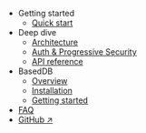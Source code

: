 - Getting started
  - [Quick start](/quick-start)
- Deep dive
  - [Architecture](/architecture)
  - [Auth & Progressive Security](/auth-security)
  - [API reference](db/api.md)
- BasedDB
  - [Overview](/db/)
  - [Installation](/db/install)
  - [Getting started](/db/getting-started)
- [FAQ](/faq)
- [GitHub ↗](https://github.com/atelier-saulx/based)
